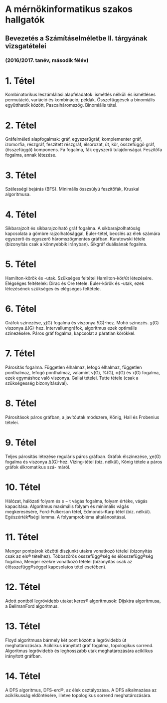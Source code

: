 # A mérnökinformatikus szakos hallgatók
## Bevezetés a Számításelméletbe II. tárgyának vizsgatételei
### (2016/2017. tanév, második félév)
# 1. Tétel
Kombinatorikus leszámlálási alapfeladatok: ismétlés nélküli és ismétléses permutáció,
variáció és kombináció; példák. Összefüggések a binomiális együtthatók között, Pascalháromszög. Binomiális tétel.
# 2. Tétel
Gráfelméleti alapfogalmak: gráf, egyszerűgráf, komplementer gráf, izomorfia, részgráf,
feszített részgráf, élsorozat, út, kör, összefüggő gráf, (összefüggő) komponens. Fa fogalma,
fák egyszerű tulajdonságai. Feszítőfa fogalma, annak létezése.
# 3. Tétel
Szélességi bejárás (BFS). Minimális összsúlyú feszítőfák, Kruskal algoritmusa.
# 4. Tétel
Síkbarajzolt és síkbarajzolható gráf fogalma. A síkbarajzolhatóság kapcsolata a
gömbre rajzolhatósággal, Euler-tétel, becslés az élek számára egyszerő és egyszerő háromszögmentes gráfban. Kuratowski tétele (bizonyítás csak a könnyebbik irányban). Síkgráf duálisának fogalma.
# 5. Tétel
Hamilton-körök és -utak. Szükséges feltétel Hamilton-kör/út létezésére. Elégséges feltételek: Dirac és Ore tétele. Euler-körök és -utak, ezek létezésének szükséges és elégséges
feltétele.
# 6. Tétel
Gráfok színezése, χ(G) fogalma és viszonya !(G)-hez. Mohó színezés. χ(G) viszonya
∆(G)-hez. Intervallumgráfok, algoritmus ezek optimális színezésére. Páros gráf fogalma,
kapcsolat a páratlan körökkel.
# 7. Tétel
Párosítás fogalma. Független élhalmaz, lefogó élhalmaz, független ponthalmaz,
lefogó ponthalmaz, valamint ν(G), %(G), α(G) és τ(G) fogalma, ezek egymáshoz való
viszonya. Gallai tételei. Tutte tétele (csak a szükségesség bizonyításával).
# 8. Tétel
Párosítások páros gráfban, a javítóutak módszere, Kőnig, Hall és Frobenius tételei.
# 9. Tétel
Teljes párosítás létezése reguláris páros gráfban. Gráfok élszínezése, χe(G) fogalma és
viszonya ∆(G)-hez. Vizing-tétel (biz. nélkül), Kőnig tétele a páros gráfok élkromatikus szá-
máról.
# 10. Tétel
Hálózat, hálózati folyam és s − t vágás fogalma, folyam értéke, vágás kapacitása.
Algoritmus maximális folyam és minimális vágás megkeresésére, Ford-Fulkerson
tétel, Edmonds-Karp tétel (biz. nélkül). Egészérték¶ségi lemma. A folyamprobléma általánosításai.
# 11. Tétel
Menger pontpárok közötti diszjunkt utakra vonatkozó tételei (bizonyítás csak az els® tételhez). Többszörös összefügg®ség és élösszefügg®ség fogalma, Menger ezekre vonatkozó
tételei (bizonyítás csak az élösszefügg®séggel kapcsolatos tétel esetében).
# 12. Tétel
Adott pontból legrövidebb utakat keres® algoritmusok: Dijsktra algoritmusa, a BellmanFord algoritmus.
# 13. Tétel
Floyd algoritmusa bármely két pont között a legrövidebb út meghatározására. Aciklikus
irányított gráf fogalma, topologikus sorrend. Algoritmus legrövidebb és leghosszabb utak
meghatározására aciklikus irányított gráfban.
# 14. Tétel
A DFS algoritmus, DFS-erd®, az élek osztályozása. A DFS alkalmazása az aciklikusság
eldöntésére, illetve topologikus sorrend meghatározására.
